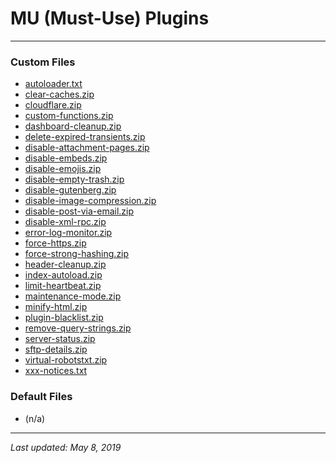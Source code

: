 # MU (Must-Use) Plugins

----

### Custom Files

* <a href="autoloader.txt">autoloader.txt</a>
* <a href="clear-caches.zip">clear-caches.zip</a>
* <a href="cloudflare.zip">cloudflare.zip</a>
* <a href="custom-functions.zip">custom-functions.zip</a>
* <a href="dashboard-cleanup.zip">dashboard-cleanup.zip</a>
* <a href="delete-expired-transients.zip">delete-expired-transients.zip</a>
* <a href="disable-attachment-pages.zip">disable-attachment-pages.zip</a>
* <a href="disable-embeds.zip">disable-embeds.zip</a>
* <a href="disable-emojis.zip">disable-emojis.zip</a>
* <a href="disable-empty-trash.zip">disable-empty-trash.zip</a>
* <a href="disable-gutenberg.zip">disable-gutenberg.zip</a>
* <a href="disable-image-compression.zip">disable-image-compression.zip</a>
* <a href="disable-post-via-email.zip">disable-post-via-email.zip</a>
* <a href="disable-xml-rpc.zip">disable-xml-rpc.zip</a>
* <a href="error-log-monitor.zip">error-log-monitor.zip</a>
* <a href="force-https.zip">force-https.zip</a>
* <a href="force-strong-hashing.zip">force-strong-hashing.zip</a>
* <a href="header-cleanup.zip">header-cleanup.zip</a>
* <a href="index-autoload.zip">index-autoload.zip</a>
* <a href="limit-heartbeat.zip">limit-heartbeat.zip</a>
* <a href="maintenance-mode.zip">maintenance-mode.zip</a>
* <a href="minify-html.zip">minify-html.zip</a>
* <a href="plugin-blacklist.zip">plugin-blacklist.zip</a>
* <a href="remove-query-strings.zip">remove-query-strings.zip</a>
* <a href="server-status.zip">server-status.zip</a>
* <a href="sftp-details.zip">sftp-details.zip</a>
* <a href="virtual-robotstxt.zip">virtual-robotstxt.zip</a>
* <a href="xxx-notices.txt">xxx-notices.txt</a>

### Default Files

* (n/a)

----

*Last updated: May 8, 2019*

